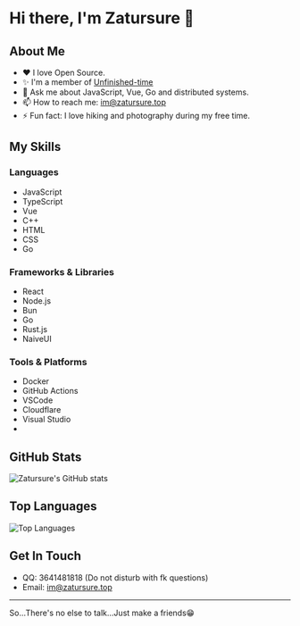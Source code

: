 # Hi there, I'm Zatursure 👋



## About Me

- ❤️ I love Open Source.
- ✨ I'm a member of [Unfinished-time](https://github.com/Unfinished-time)
- 💬 Ask me about JavaScript, Vue, Go and distributed systems.
- 📫 How to reach me: [im@zatursure.top](mailto:im@zatursure.top)
- ⚡ Fun fact: I love hiking and photography during my free time.

## My Skills

### Languages

- JavaScript
- TypeScript
- Vue
- C++
- HTML
- CSS
- Go

### Frameworks & Libraries

- React
- Node.js
- Bun
- Go
- Rust.js
- NaiveUI

### Tools & Platforms

- Docker
- GitHub Actions
- VSCode
- Cloudflare
- Visual Studio
- 

## GitHub Stats

![Zatursure's GitHub stats](https://proxy.zatursure.top/https://github-readme-stats.vercel.app/api?username=zatursure&show_icons=true&theme=radical)

## Top Languages

![Top Languages](https://proxy.zatursure.top/github-readme-stats.vercel.app/api/top-langs/?username=zatursure&layout=compact&theme=radical)

## Get In Touch

- QQ: 3641481818 (Do not disturb with fk questions)
- Email: im@zatursure.top

---

So...There's no else to talk...Just make a friends😁
```` ▋
